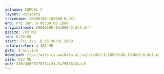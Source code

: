 ```yaml
---
setname: ISPDSL I
layout: witsdata
tracename: 20090108-163000-0.dsl
end: Fri Jan  9 06:00:00 2009
originalname: 20090108-163000-0.dsl.erf
gzsize: 283 MB
len: 0:30:00
start: Fri Jan  9 05:30:01 2009
totalwirelen: 4,484 MB
pkts: 9 million
download: ftp://wits.cs.waikato.ac.nz/ispdsl/1/20090108-163000-0.dsl.erf.gz
size: 693 MB
md5: 240ed466927577cc21c9a798f614bac5
---
```

